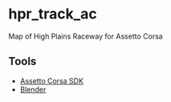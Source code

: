# hpr_track_ac
Map of High Plains Raceway for Assetto Corsa

## Tools
- [Assetto Corsa SDK](https://steamdb.info/app/302530/)
- [Blender](https://www.blender.org/)